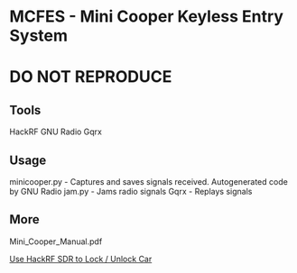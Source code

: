 # MCFES - Mini Cooper Keyless Entry System

# DO NOT REPRODUCE

## Tools
HackRF
GNU Radio
Gqrx

## Usage

minicooper.py - Captures and saves signals received. Autogenerated code by GNU Radio
jam.py - Jams radio signals
Gqrx - Replays signals

## More 
Mini_Cooper_Manual.pdf

[Use HackRF SDR to Lock / Unlock Car](https://jamesachambers.com/use-hackrf-sdr-to-lock-unlock-car/)


